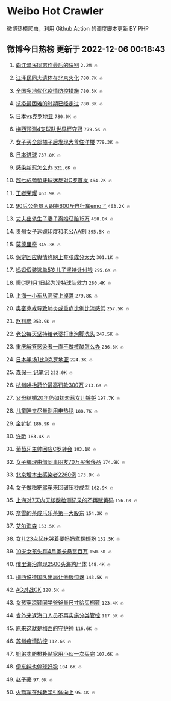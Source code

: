 # Weibo Hot Crawler 



微博热榜爬虫，利用 Github Action 的调度脚本更新 BY PHP 


## 微博今日热榜 更新于 2022-12-06 00:18:43 
1. [向江泽民同志作最后的诀别](https://s.weibo.com/weibo?q=%23%E5%90%91%E6%B1%9F%E6%B3%BD%E6%B0%91%E5%90%8C%E5%BF%97%E4%BD%9C%E6%9C%80%E5%90%8E%E7%9A%84%E8%AF%80%E5%88%AB%23&t=31&band_rank=1&Refer=top) `2.2M 🔥` 

1. [江泽民同志遗体在北京火化](https://s.weibo.com/weibo?q=%23%E6%B1%9F%E6%B3%BD%E6%B0%91%E5%90%8C%E5%BF%97%E9%81%97%E4%BD%93%E5%9C%A8%E5%8C%97%E4%BA%AC%E7%81%AB%E5%8C%96%23&t=31&band_rank=2&Refer=top) `780.7K 🔥` 

1. [全国多地优化疫情防控措施](https://s.weibo.com/weibo?q=%23%E5%85%A8%E5%9B%BD%E5%A4%9A%E5%9C%B0%E4%BC%98%E5%8C%96%E7%96%AB%E6%83%85%E9%98%B2%E6%8E%A7%E6%8E%AA%E6%96%BD%23&t=31&band_rank=3&Refer=top) `780.5K 🔥` 

1. [抗疫最困难的时期已经走过](https://s.weibo.com/weibo?q=%23%E6%8A%97%E7%96%AB%E6%9C%80%E5%9B%B0%E9%9A%BE%E7%9A%84%E6%97%B6%E6%9C%9F%E5%B7%B2%E7%BB%8F%E8%B5%B0%E8%BF%87%23&t=31&band_rank=4&Refer=top) `780.3K 🔥` 

1. [日本vs克罗地亚](https://s.weibo.com/weibo?q=%23%E6%97%A5%E6%9C%ACvs%E5%85%8B%E7%BD%97%E5%9C%B0%E4%BA%9A%23&t=31&band_rank=5&Refer=top) `780.0K 🔥` 

1. [梅西预测4支球队世界杯夺冠](https://s.weibo.com/weibo?q=%23%E6%A2%85%E8%A5%BF%E9%A2%84%E6%B5%8B4%E6%94%AF%E7%90%83%E9%98%9F%E4%B8%96%E7%95%8C%E6%9D%AF%E5%A4%BA%E5%86%A0%23&t=31&band_rank=6&Refer=top) `779.5K 🔥` 

1. [女子买全部橘子后发现大爷住洋楼](https://s.weibo.com/weibo?q=%23%E5%A5%B3%E5%AD%90%E4%B9%B0%E5%85%A8%E9%83%A8%E6%A9%98%E5%AD%90%E5%90%8E%E5%8F%91%E7%8E%B0%E5%A4%A7%E7%88%B7%E4%BD%8F%E6%B4%8B%E6%A5%BC%23&t=31&band_rank=7&Refer=top) `779.3K 🔥` 

1. [日本进球](https://s.weibo.com/weibo?q=%23%E6%97%A5%E6%9C%AC%E8%BF%9B%E7%90%83%23&t=31&band_rank=8&Refer=top) `737.8K 🔥` 

1. [感染新冠怎么办](https://s.weibo.com/weibo?q=%23%E6%84%9F%E6%9F%93%E6%96%B0%E5%86%A0%E6%80%8E%E4%B9%88%E5%8A%9E%23&t=31&band_rank=9&Refer=top) `521.6K 🔥` 

1. [超七成葡萄牙球迷反对C罗首发](https://s.weibo.com/weibo?q=%23%E8%B6%85%E4%B8%83%E6%88%90%E8%91%A1%E8%90%84%E7%89%99%E7%90%83%E8%BF%B7%E5%8F%8D%E5%AF%B9C%E7%BD%97%E9%A6%96%E5%8F%91%23&t=31&band_rank=10&Refer=top) `464.2K 🔥` 

1. [王者荣耀](https://s.weibo.com/weibo?q=%E7%8E%8B%E8%80%85%E8%8D%A3%E8%80%80&t=31&band_rank=11&Refer=top) `463.9K 🔥` 

1. [90后公务员入职搬600斤自行车emo了](https://s.weibo.com/weibo?q=%2390%E5%90%8E%E5%85%AC%E5%8A%A1%E5%91%98%E5%85%A5%E8%81%8C%E6%90%AC600%E6%96%A4%E8%87%AA%E8%A1%8C%E8%BD%A6emo%E4%BA%86%23&t=31&band_rank=12&Refer=top) `463.2K 🔥` 

1. [丈夫出轨生子妻子离婚获赔15万](https://s.weibo.com/weibo?q=%23%E4%B8%88%E5%A4%AB%E5%87%BA%E8%BD%A8%E7%94%9F%E5%AD%90%E5%A6%BB%E5%AD%90%E7%A6%BB%E5%A9%9A%E8%8E%B7%E8%B5%9415%E4%B8%87%23&t=31&band_rank=13&Refer=top) `450.0K 🔥` 

1. [贵州女子远嫁印度和老公AA制](https://s.weibo.com/weibo?q=%23%E8%B4%B5%E5%B7%9E%E5%A5%B3%E5%AD%90%E8%BF%9C%E5%AB%81%E5%8D%B0%E5%BA%A6%E5%92%8C%E8%80%81%E5%85%ACAA%E5%88%B6%23&t=31&band_rank=14&Refer=top) `395.5K 🔥` 

1. [莫德里奇](https://s.weibo.com/weibo?q=%23%E8%8E%AB%E5%BE%B7%E9%87%8C%E5%A5%87%23&t=31&band_rank=15&Refer=top) `345.3K 🔥` 

1. [保定回应舆情称网上夸张成分太大](https://s.weibo.com/weibo?q=%23%E4%BF%9D%E5%AE%9A%E5%9B%9E%E5%BA%94%E8%88%86%E6%83%85%E7%A7%B0%E7%BD%91%E4%B8%8A%E5%A4%B8%E5%BC%A0%E6%88%90%E5%88%86%E5%A4%AA%E5%A4%A7%23&t=31&band_rank=16&Refer=top) `301.1K 🔥` 

1. [妈妈假装逃单5岁儿子坚持让付钱](https://s.weibo.com/weibo?q=%23%E5%A6%88%E5%A6%88%E5%81%87%E8%A3%85%E9%80%83%E5%8D%955%E5%B2%81%E5%84%BF%E5%AD%90%E5%9D%9A%E6%8C%81%E8%AE%A9%E4%BB%98%E9%92%B1%23&t=31&band_rank=17&Refer=top) `295.6K 🔥` 

1. [曝C罗1月1日起为沙特球队效力](https://s.weibo.com/weibo?q=%23%E6%9B%9DC%E7%BD%971%E6%9C%881%E6%97%A5%E8%B5%B7%E4%B8%BA%E6%B2%99%E7%89%B9%E7%90%83%E9%98%9F%E6%95%88%E5%8A%9B%23&t=31&band_rank=18&Refer=top) `280.4K 🔥` 

1. [上海一小车从高架上掉落](https://s.weibo.com/weibo?q=%23%E4%B8%8A%E6%B5%B7%E4%B8%80%E5%B0%8F%E8%BD%A6%E4%BB%8E%E9%AB%98%E6%9E%B6%E4%B8%8A%E6%8E%89%E8%90%BD%23&t=31&band_rank=19&Refer=top) `279.8K 🔥` 

1. [奥密克戎导致肺炎或重症比例比流感低](https://s.weibo.com/weibo?q=%23%E5%A5%A5%E5%AF%86%E5%85%8B%E6%88%8E%E5%AF%BC%E8%87%B4%E8%82%BA%E7%82%8E%E6%88%96%E9%87%8D%E7%97%87%E6%AF%94%E4%BE%8B%E6%AF%94%E6%B5%81%E6%84%9F%E4%BD%8E%23&t=31&band_rank=20&Refer=top) `257.5K 🔥` 

1. [赵钊彦](https://s.weibo.com/weibo?q=%E8%B5%B5%E9%92%8A%E5%BD%A6&t=31&band_rank=21&Refer=top) `253.9K 🔥` 

1. [老公每天坚持给老婆打水泡脚洗头](https://s.weibo.com/weibo?q=%23%E8%80%81%E5%85%AC%E6%AF%8F%E5%A4%A9%E5%9D%9A%E6%8C%81%E7%BB%99%E8%80%81%E5%A9%86%E6%89%93%E6%B0%B4%E6%B3%A1%E8%84%9A%E6%B4%97%E5%A4%B4%23&t=31&band_rank=22&Refer=top) `247.5K 🔥` 

1. [重庆解答感染者一直不做核酸怎么办](https://s.weibo.com/weibo?q=%23%E9%87%8D%E5%BA%86%E8%A7%A3%E7%AD%94%E6%84%9F%E6%9F%93%E8%80%85%E4%B8%80%E7%9B%B4%E4%B8%8D%E5%81%9A%E6%A0%B8%E9%85%B8%E6%80%8E%E4%B9%88%E5%8A%9E%23&t=31&band_rank=23&Refer=top) `236.6K 🔥` 

1. [日本半场1比0克罗地亚](https://s.weibo.com/weibo?q=%23%E6%97%A5%E6%9C%AC%E5%8D%8A%E5%9C%BA1%E6%AF%940%E5%85%8B%E7%BD%97%E5%9C%B0%E4%BA%9A%23&t=31&band_rank=24&Refer=top) `224.3K 🔥` 

1. [森保一 记笔记](https://s.weibo.com/weibo?q=%E6%A3%AE%E4%BF%9D%E4%B8%80%20%E8%AE%B0%E7%AC%94%E8%AE%B0&t=31&band_rank=25&Refer=top) `222.0K 🔥` 

1. [杭州哄抬药价最高罚款300万](https://s.weibo.com/weibo?q=%23%E6%9D%AD%E5%B7%9E%E5%93%84%E6%8A%AC%E8%8D%AF%E4%BB%B7%E6%9C%80%E9%AB%98%E7%BD%9A%E6%AC%BE300%E4%B8%87%23&t=31&band_rank=26&Refer=top) `213.6K 🔥` 

1. [父母结婚20年仍如初恋惹女儿嫉妒](https://s.weibo.com/weibo?q=%23%E7%88%B6%E6%AF%8D%E7%BB%93%E5%A9%9A20%E5%B9%B4%E4%BB%8D%E5%A6%82%E5%88%9D%E6%81%8B%E6%83%B9%E5%A5%B3%E5%84%BF%E5%AB%89%E5%A6%92%23&t=31&band_rank=27&Refer=top) `197.7K 🔥` 

1. [儿童睡觉尽量别用电热毯](https://s.weibo.com/weibo?q=%23%E5%84%BF%E7%AB%A5%E7%9D%A1%E8%A7%89%E5%B0%BD%E9%87%8F%E5%88%AB%E7%94%A8%E7%94%B5%E7%83%AD%E6%AF%AF%23&t=31&band_rank=28&Refer=top) `188.7K 🔥` 

1. [金铲铲](https://s.weibo.com/weibo?q=%E9%87%91%E9%93%B2%E9%93%B2&t=31&band_rank=29&Refer=top) `186.9K 🔥` 

1. [许昕](https://s.weibo.com/weibo?q=%E8%AE%B8%E6%98%95&t=31&band_rank=30&Refer=top) `183.4K 🔥` 

1. [葡萄牙主帅回应C罗转会](https://s.weibo.com/weibo?q=%23%E8%91%A1%E8%90%84%E7%89%99%E4%B8%BB%E5%B8%85%E5%9B%9E%E5%BA%94C%E7%BD%97%E8%BD%AC%E4%BC%9A%23&t=31&band_rank=31&Refer=top) `183.1K 🔥` 

1. [女子编理由借同事朋友70万买奢侈品](https://s.weibo.com/weibo?q=%23%E5%A5%B3%E5%AD%90%E7%BC%96%E7%90%86%E7%94%B1%E5%80%9F%E5%90%8C%E4%BA%8B%E6%9C%8B%E5%8F%8B70%E4%B8%87%E4%B9%B0%E5%A5%A2%E4%BE%88%E5%93%81%23&t=31&band_rank=32&Refer=top) `174.9K 🔥` 

1. [北京增本土感染者2260例](https://s.weibo.com/weibo?q=%23%E5%8C%97%E4%BA%AC%E5%A2%9E%E6%9C%AC%E5%9C%9F%E6%84%9F%E6%9F%93%E8%80%852260%E4%BE%8B%23&t=31&band_rank=33&Refer=top) `173.9K 🔥` 

1. [女子做糍粑驾车来回碾压秒成型](https://s.weibo.com/weibo?q=%23%E5%A5%B3%E5%AD%90%E5%81%9A%E7%B3%8D%E7%B2%91%E9%A9%BE%E8%BD%A6%E6%9D%A5%E5%9B%9E%E7%A2%BE%E5%8E%8B%E7%A7%92%E6%88%90%E5%9E%8B%23&t=31&band_rank=34&Refer=top) `162.9K 🔥` 

1. [上海对7天内无核酸检测记录的不再赋黄码](https://s.weibo.com/weibo?q=%23%E4%B8%8A%E6%B5%B7%E5%AF%B97%E5%A4%A9%E5%86%85%E6%97%A0%E6%A0%B8%E9%85%B8%E6%A3%80%E6%B5%8B%E8%AE%B0%E5%BD%95%E7%9A%84%E4%B8%8D%E5%86%8D%E8%B5%8B%E9%BB%84%E7%A0%81%23&t=31&band_rank=35&Refer=top) `156.6K 🔥` 

1. [奈雪的茶成乐乐茶第一大股东](https://s.weibo.com/weibo?q=%23%E5%A5%88%E9%9B%AA%E7%9A%84%E8%8C%B6%E6%88%90%E4%B9%90%E4%B9%90%E8%8C%B6%E7%AC%AC%E4%B8%80%E5%A4%A7%E8%82%A1%E4%B8%9C%23&t=31&band_rank=36&Refer=top) `154.3K 🔥` 

1. [艾尔海森](https://s.weibo.com/weibo?q=%E8%89%BE%E5%B0%94%E6%B5%B7%E6%A3%AE&t=31&band_rank=37&Refer=top) `153.5K 🔥` 

1. [女儿23点起床哭着要妈妈煮螺蛳粉](https://s.weibo.com/weibo?q=%23%E5%A5%B3%E5%84%BF23%E7%82%B9%E8%B5%B7%E5%BA%8A%E5%93%AD%E7%9D%80%E8%A6%81%E5%A6%88%E5%A6%88%E7%85%AE%E8%9E%BA%E8%9B%B3%E7%B2%89%23&t=31&band_rank=38&Refer=top) `152.5K 🔥` 

1. [10岁女孩失踪4月家长悬赏百万](https://s.weibo.com/weibo?q=%2310%E5%B2%81%E5%A5%B3%E5%AD%A9%E5%A4%B1%E8%B8%AA4%E6%9C%88%E5%AE%B6%E9%95%BF%E6%82%AC%E8%B5%8F%E7%99%BE%E4%B8%87%23&t=31&band_rank=39&Refer=top) `150.5K 🔥` 

1. [俄里海沿岸现2500头海豹尸体](https://s.weibo.com/weibo?q=%23%E4%BF%84%E9%87%8C%E6%B5%B7%E6%B2%BF%E5%B2%B8%E7%8E%B02500%E5%A4%B4%E6%B5%B7%E8%B1%B9%E5%B0%B8%E4%BD%93%23&t=31&band_rank=40&Refer=top) `148.4K 🔥` 

1. [梅西说德国队出局让他很惊讶](https://s.weibo.com/weibo?q=%23%E6%A2%85%E8%A5%BF%E8%AF%B4%E5%BE%B7%E5%9B%BD%E9%98%9F%E5%87%BA%E5%B1%80%E8%AE%A9%E4%BB%96%E5%BE%88%E6%83%8A%E8%AE%B6%23&t=31&band_rank=41&Refer=top) `143.5K 🔥` 

1. [AG对战GK](https://s.weibo.com/weibo?q=%23AG%E5%AF%B9%E6%88%98GK%23&t=31&band_rank=42&Refer=top) `128.5K 🔥` 

1. [女孩穿凉鞋同学爸爸量尺寸给买棉鞋](https://s.weibo.com/weibo?q=%23%E5%A5%B3%E5%AD%A9%E7%A9%BF%E5%87%89%E9%9E%8B%E5%90%8C%E5%AD%A6%E7%88%B8%E7%88%B8%E9%87%8F%E5%B0%BA%E5%AF%B8%E7%BB%99%E4%B9%B0%E6%A3%89%E9%9E%8B%23&t=31&band_rank=43&Refer=top) `123.4K 🔥` 

1. [省外来返海口人员不再实施分类管控](https://s.weibo.com/weibo?q=%23%E7%9C%81%E5%A4%96%E6%9D%A5%E8%BF%94%E6%B5%B7%E5%8F%A3%E4%BA%BA%E5%91%98%E4%B8%8D%E5%86%8D%E5%AE%9E%E6%96%BD%E5%88%86%E7%B1%BB%E7%AE%A1%E6%8E%A7%23&t=31&band_rank=44&Refer=top) `117.5K 🔥` 

1. [原来这就是梅西的守护神](https://s.weibo.com/weibo?q=%23%E5%8E%9F%E6%9D%A5%E8%BF%99%E5%B0%B1%E6%98%AF%E6%A2%85%E8%A5%BF%E7%9A%84%E5%AE%88%E6%8A%A4%E7%A5%9E%23&t=31&band_rank=45&Refer=top) `116.6K 🔥` 

1. [苏州疫情防控](https://s.weibo.com/weibo?q=%E8%8B%8F%E5%B7%9E%E7%96%AB%E6%83%85%E9%98%B2%E6%8E%A7&t=31&band_rank=46&Refer=top) `112.6K 🔥` 

1. [姐弟卖脐橙补贴家用小伙一次买完](https://s.weibo.com/weibo?q=%23%E5%A7%90%E5%BC%9F%E5%8D%96%E8%84%90%E6%A9%99%E8%A1%A5%E8%B4%B4%E5%AE%B6%E7%94%A8%E5%B0%8F%E4%BC%99%E4%B8%80%E6%AC%A1%E4%B9%B0%E5%AE%8C%23&t=31&band_rank=47&Refer=top) `107.6K 🔥` 

1. [伊东纯也停球好稳](https://s.weibo.com/weibo?q=%23%E4%BC%8A%E4%B8%9C%E7%BA%AF%E4%B9%9F%E5%81%9C%E7%90%83%E5%A5%BD%E7%A8%B3%23&t=31&band_rank=48&Refer=top) `104.6K 🔥` 

1. [赵子豪](https://s.weibo.com/weibo?q=%E8%B5%B5%E5%AD%90%E8%B1%AA&t=31&band_rank=49&Refer=top) `97.0K 🔥` 

1. [火箭军在线教学引体向上](https://s.weibo.com/weibo?q=%23%E7%81%AB%E7%AE%AD%E5%86%9B%E5%9C%A8%E7%BA%BF%E6%95%99%E5%AD%A6%E5%BC%95%E4%BD%93%E5%90%91%E4%B8%8A%23&t=31&band_rank=50&Refer=top) `95.4K 🔥` 


